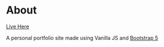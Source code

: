# About

[Live Here](https://oitsjustjose.com/)

A personal portfolio site made using Vanilla JS and [Bootstrap 5](https://v5.getbootstrap.com)